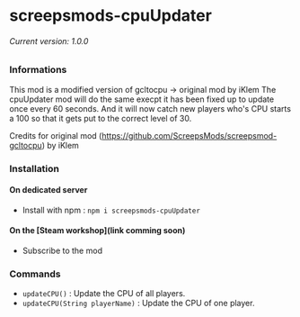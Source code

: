 # screepsmods-cpuUpdater
###### Current version: 1.0.0
### Informations
This mod is a modified version of gcltocpu -> original mod by iKlem
The cpuUpdater mod will do the same execpt it has been fixed up to update once every 60 seconds.
And it will now catch new players who's CPU starts a 100 so that it gets put to the correct level of 30.

Credits for original mod (https://github.com/ScreepsMods/screepsmod-gcltocpu) by iKlem

### Installation
#### On dedicated server
* Install with npm : `npm i screepsmods-cpuUpdater`

#### On the [Steam workshop](link comming soon)
* Subscribe to the mod

### Commands
* `updateCPU()` : Update the CPU of all players.
* `updateCPU(String playerName)` : Update the CPU of one player.
